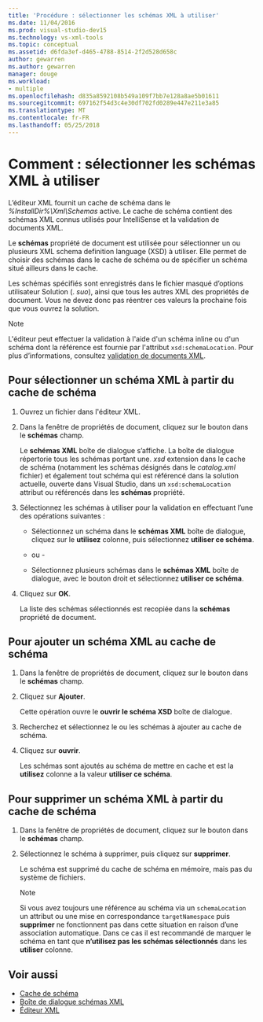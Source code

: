 ```yaml
---
title: 'Procédure : sélectionner les schémas XML à utiliser'
ms.date: 11/04/2016
ms.prod: visual-studio-dev15
ms.technology: vs-xml-tools
ms.topic: conceptual
ms.assetid: d6fda3ef-d465-4788-8514-2f2d528d658c
author: gewarren
ms.author: gewarren
manager: douge
ms.workload:
- multiple
ms.openlocfilehash: d835a8592108b549a109f7bb7e128a8ae5b01611
ms.sourcegitcommit: 697162f54d3c4e30df702fd0289e447e211e3a85
ms.translationtype: MT
ms.contentlocale: fr-FR
ms.lasthandoff: 05/25/2018
---
```

# <a name="how-to-select-the-xml-schemas-to-use"></a>Comment : sélectionner les schémas XML à utiliser

L’éditeur XML fournit un cache de schéma dans le *%InstallDir%\Xml\Schemas* active. Le cache de schéma contient des schémas XML connus utilisés pour IntelliSense et la validation de documents XML.

Le **schémas** propriété de document est utilisée pour sélectionner un ou plusieurs XML schema definition language (XSD) à utiliser. Elle permet de choisir des schémas dans le cache de schéma ou de spécifier un schéma situé ailleurs dans le cache.

Les schémas spécifiés sont enregistrés dans le fichier masqué d’options utilisateur Solution (. *suo*), ainsi que tous les autres XML des propriétés de document. Vous ne devez donc pas réentrer ces valeurs la prochaine fois que vous ouvrez la solution.

> [!NOTE]
> L'éditeur peut effectuer la validation à l'aide d'un schéma inline ou d'un schéma dont la référence est fournie par l'attribut `xsd:schemaLocation`. Pour plus d’informations, consultez [validation de documents XML](../xml-tools/xml-document-validation.md).

## <a name="to-select-an-xml-schema-from-the-schema-cache"></a>Pour sélectionner un schéma XML à partir du cache de schéma

1.  Ouvrez un fichier dans l'éditeur XML.

2.  Dans la fenêtre de propriétés de document, cliquez sur le bouton dans le **schémas** champ.

     Le **schémas XML** boîte de dialogue s’affiche. La boîte de dialogue répertorie tous les schémas portant une. *xsd* extension dans le cache de schéma (notamment les schémas désignés dans le *catalog.xml* fichier) et également tout schéma qui est référencé dans la solution actuelle, ouverte dans Visual Studio, dans un `xsd:schemaLocation` attribut ou référencés dans les **schémas** propriété.

3.  Sélectionnez les schémas à utiliser pour la validation en effectuant l’une des opérations suivantes :

    -   Sélectionnez un schéma dans le **schémas XML** boîte de dialogue, cliquez sur le **utilisez** colonne, puis sélectionnez **utiliser ce schéma**.

     - ou -

    -   Sélectionnez plusieurs schémas dans le **schémas XML** boîte de dialogue, avec le bouton droit et sélectionnez **utiliser ce schéma**.

4.  Cliquez sur **OK**.

     La liste des schémas sélectionnés est recopiée dans la **schémas** propriété de document.

## <a name="to-add-an-xml-schema-to-the-schema-cache"></a>Pour ajouter un schéma XML au cache de schéma

1.  Dans la fenêtre de propriétés de document, cliquez sur le bouton dans le **schémas** champ.

2.  Cliquez sur **Ajouter**.

     Cette opération ouvre le **ouvrir le schéma XSD** boîte de dialogue.

3.  Recherchez et sélectionnez le ou les schémas à ajouter au cache de schéma.

4.  Cliquez sur **ouvrir**.

     Les schémas sont ajoutés au schéma de mettre en cache et est la **utilisez** colonne a la valeur **utiliser ce schéma**.

## <a name="to-delete-an-xml-schema-from-the-schema-cache"></a>Pour supprimer un schéma XML à partir du cache de schéma

1.  Dans la fenêtre de propriétés de document, cliquez sur le bouton dans le **schémas** champ.

2.  Sélectionnez le schéma à supprimer, puis cliquez sur **supprimer**.

     Le schéma est supprimé du cache de schéma en mémoire, mais pas du système de fichiers.

    > [!NOTE]
    > Si vous avez toujours une référence au schéma via un `schemaLocation` un attribut ou une mise en correspondance `targetNamespace` puis **supprimer** ne fonctionnent pas dans cette situation en raison d’une association automatique. Dans ce cas il est recommandé de marquer le schéma en tant que **n’utilisez pas les schémas sélectionnés** dans les **utiliser** colonne.

## <a name="see-also"></a>Voir aussi

- [Cache de schéma](../xml-tools/schema-cache.md)
- [Boîte de dialogue schémas XML](../xml-tools/xml-schemas-dialog-box.md)
- [Éditeur XML](../xml-tools/xml-editor.md)